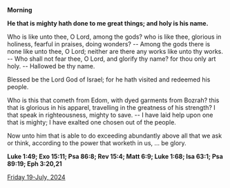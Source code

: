 **Morning**

**He that is mighty hath done to me great things; and holy is his name.**
 
Who is like unto thee, O Lord, among the gods? who is like thee, glorious in holiness, fearful in praises, doing wonders? -- Among the gods there is none like unto thee, O Lord; neither are there any works like unto thy works. -- Who shall not fear thee, O Lord, and glorify thy name? for thou only art holy. -- Hallowed be thy name.
 
Blessed be the Lord God of Israel; for he hath visited and redeemed his people.
 
Who is this that cometh from Edom, with dyed garments from Bozrah? this that is glorious in his apparel, travelling in the greatness of his strength? I that speak in righteousness, mighty to save. -- I have laid help upon one that is mighty; I have exalted one chosen out of the people.
 
Now unto him that is able to do exceeding abundantly above all that we ask or think, according to the power that worketh in us, ... be glory.  

**Luke 1:49; Exo 15:11; Psa 86:8; Rev 15:4; Matt 6:9; Luke 1:68; Isa 63:1; Psa 89:19; Eph 3:20,21**

[Friday 19-July, 2024](https://t.me/daily_light)
